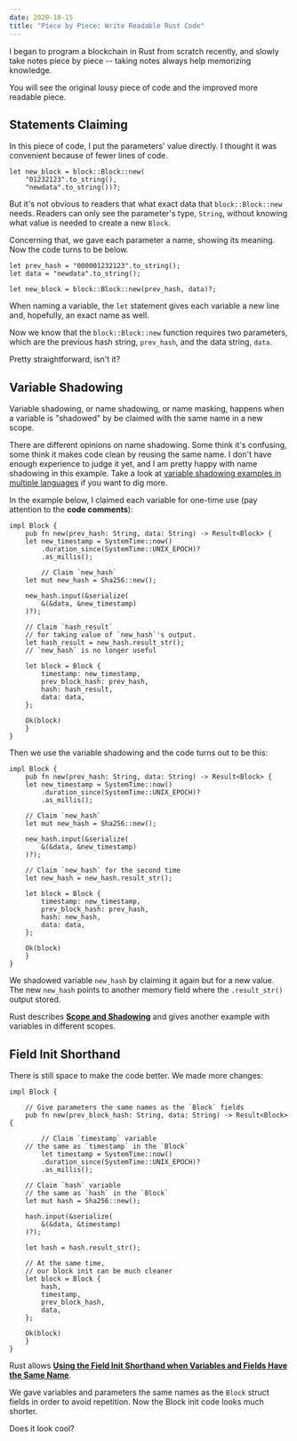 ```yaml
---
date: 2020-10-15
title: "Piece by Piece: Write Readable Rust Code"
---
```


I began to program a blockchain in Rust from scratch recently,
and slowly take notes piece by piece
-- taking notes always help memorizing knowledge.

You will see the original lousy piece of code and 
the improved more readable piece.

## Statements Claiming

In this piece of code, I put the parameters' value directly.
I thought it was convenient because of fewer lines of code.

```
let new_block = block::Block::new(
	"01232123".to_string(),
	"newdata".to_string())?;
```

But it's not obvious to readers that
what exact data that `block::Block::new` needs.
Readers can only see the parameter's type, `String`,
without knowing what value is needed to create a new `Block`.

Concerning that,
we gave each parameter a name, showing its meaning.
Now the code turns to be below.

```
let prev_hash = "000001232123".to_string();
let data = "newdata".to_string();

let new_block = block::Block::new(prev_hash, data)?;
```

When naming a variable,
the `let` statement gives each variable a new line
and, hopefully, an exact name as well.

Now we know that the `block::Block::new` function
requires two parameters, which are
the previous hash string, `prev_hash`, and the data string, `data`.

Pretty straightforward, isn't it?

## Variable Shadowing

Variable shadowing, or name shadowing, or name masking,
happens when a variable is "shadowed" by
be claimed with the same name in a new scope.

There are different opinions on name shadowing.
Some think it's confusing,
some think it makes code clean by reusing the same name. 
I don't have enough experience to judge it yet, 
and I am pretty happy with name shadowing in this example.
Take a look at [variable shadowing examples in multiple languages](https://en.wikipedia.org/wiki/Variable_shadowing)
if you want to dig more.

In the example below, I claimed each variable for one-time use
(pay attention to the **code comments**):

```
impl Block {
    pub fn new(prev_hash: String, data: String) -> Result<Block> {
	let new_timestamp = SystemTime::now()
		.duration_since(SystemTime::UNIX_EPOCH)?
		.as_millis(); 

        // Claim `new_hash`
	let mut new_hash = Sha256::new();
	
	new_hash.input(&serialize(
	    &(&data, &new_timestamp)
	)?);

	// Claim `hash_result`
	// for taking value of `new_hash`'s output.
	let hash_result = new_hash.result_str();
	// `new_hash` is no longer useful 

	let block = Block {
	    timestamp: new_timestamp,
	    prev_block_hash: prev_hash,
	    hash: hash_result,
	    data: data,
	};

	Ok(block)
    }
}
```

Then we use the variable shadowing and
the code turns out to be this:

```
impl Block {
    pub fn new(prev_hash: String, data: String) -> Result<Block> {
	let new_timestamp = SystemTime::now()
		.duration_since(SystemTime::UNIX_EPOCH)?
		.as_millis(); 

	// Claim `new_hash`
	let mut new_hash = Sha256::new();
	
	new_hash.input(&serialize(
	    &(&data, &new_timestamp)
	)?);

	// Claim `new_hash` for the second time
	let new_hash = new_hash.result_str();

	let block = Block {
	    timestamp: new_timestamp,
	    prev_block_hash: prev_hash,
	    hash: new_hash,
	    data: data,
	};

	Ok(block)
    }
}
```
We shadowed variable `new_hash` by claiming it again
but for a new value.
The new `new_hash` points to another memory field where
the `.result_str()` output stored.

Rust describes [**Scope and Shadowing**](https://doc.rust-lang.org/rust-by-example/variable_bindings/scope.html#scope-and-shadowing)
and gives another example with variables in different scopes.


## Field Init Shorthand

There is still space to make the code better.
We made more changes:

```
impl Block {

    // Give parameters the same names as the `Block` fields
    pub fn new(prev_block_hash: String, data: String) -> Result<Block> {

    	// Claim `timestamp` variable 
	// the same as `timestamp` in the `Block`
    	let timestamp = SystemTime::now()
		.duration_since(SystemTime::UNIX_EPOCH)?
		.as_millis(); 

	// Claim `hash` variable
	// the same as `hash` in the `Block`
	let mut hash = Sha256::new();
	
	hash.input(&serialize(
	    &(&data, &timestamp)
	)?);

	let hash = hash.result_str();

	// At the same time,
	// our block init can be much cleaner
	let block = Block {
	    hash,
	    timestamp,
	    prev_block_hash,
	    data,
	};

	Ok(block)
    }
}
```

Rust allows 
[**Using the Field Init Shorthand when Variables and Fields Have the Same Name**](https://doc.rust-lang.org/book/ch05-01-defining-structs.html#using-the-field-init-shorthand-when-variables-and-fields-have-the-same-name).

We gave variables and parameters the same names
as the `Block` struct fields in order to avoid repetition.
Now the Block init code looks much shorter.

Does it look cool?

